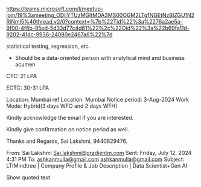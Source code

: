 https://teams.microsoft.com/l/meetup-join/19%3ameeting_ODljYTUzMGItMDA3MS00OGM2LTg1NGEtNzBlZGU1N2RiNmI5%40thread.v2/0?context=%7b%22Tid%22%3a%2276a2ae5a-9f00-4f6b-95ed-5d33d77c4d61%22%2c%22Oid%22%3a%22b69fa11d-9202-41dc-9936-24090e2467a6%22%7d



statistical testing, regression, etc.
- Should be a data-oriented person with analytical mind and business acumen



CTC: 21 LPA

ECTC: 30-31 LPA

Location: Mumbai
ref Location: Mumbai
Notice period: 3-Aug-2024
Work Mode: Hybrid(3 days WFO and 2 days WFH)


Kindly acknowledge the email if you are interested.




Kindly give confirmation on notice period as well.


Thanks and Regards,
Sai Lakshmi,
9440829476.


From: Sai Lakshmi <Sai.lakshmi@gradientm.com>
Sent: Friday, July 12, 2024 4:31 PM
To: ashkanmulla@gmail.com <ashkanmulla@gmail.com>
Subject: LTIMindtree | Company Profile & Job Description | Data Scientist+Gen AI
 
Show quoted text

